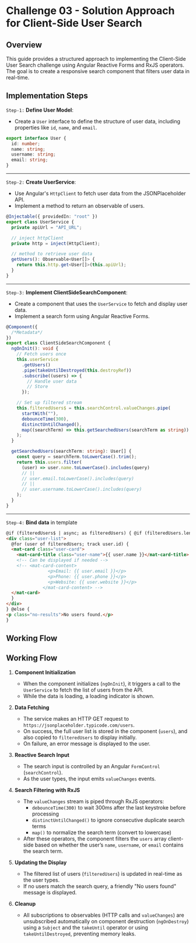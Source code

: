 # Challenge 03 - Solution Approach for Client-Side User Search

## Overview

This guide provides a structured approach to implementing the Client-Side User Search challenge using Angular Reactive Forms and RxJS operators. The goal is to create a responsive search component that filters user data in real-time.

## Implementation Steps

`Step-1:` **Define User Model**:

- Create a `User` interface to define the structure of user data, including properties like `id`, `name`, and `email`.

```ts
export interface User {
  id: number;
  name: string;
  username: string;
  email: string;
}
```

---

`Step-2:` **Create UserService**:

- Use Angular's `HttpClient` to fetch user data from the JSONPlaceholder API.
- Implement a method to return an observable of users.

```ts
@Injectable({ providedIn: "root" })
export class UserService {
  private apiUrl = "API_URL";

  // inject httpClient
  private http = inject(HttpClient);

  // method to retrieve user data
  getUsers(): Observable<User[]> {
    return this.http.get<User[]>(this.apiUrl);
  }
}
```

---

`Step-3:` **Implement ClientSideSearchComponent**:

- Create a component that uses the `UserService` to fetch and display user data.
- Implement a search form using Angular Reactive Forms.

```ts
@Component({
  /*Metadata*/
})
export class ClientSideSearchComponent {
  ngOnInit(): void {
    // Fetch users once
    this.userService
      .getUsers()
      .pipe(takeUntilDestroyed(this.destroyRef))
      .subscribe((users) => {
        // Handle user data
        // Store
      });

    // Set up filtered stream
    this.filteredUsers$ = this.searchControl.valueChanges.pipe(
      startWith(""),
      debounceTime(300),
      distinctUntilChanged(),
      map((searchTerm) => this.getSearchedUsers(searchTerm as string))
    );
  }

  getSearchedUsers(searchTerm: string): User[] {
    const query = searchTerm.toLowerCase().trim();
    return this.users.filter(
      (user) => user.name.toLowerCase().includes(query)
      // ||
      // user.email.toLowerCase().includes(query)
      // ||
      // user.username.toLowerCase().includes(query)
    );
  }
}
```

---

`Step-4:` **Bind data** in template

```html
@if (filteredUsers$ | async; as filteredUsers) { @if (filteredUsers.length > 0) {
<div class="user-list">
  @for (user of filteredUsers; track user.id) {
  <mat-card class="user-card">
    <mat-card-title class="user-name">{{ user.name }}</mat-card-title>
    <!-- Can be displayed if needed -->
    <!-- <mat-card-content>
                <p>Email: {{ user.email }}</p>
                <p>Phone: {{ user.phone }}</p>
                <p>Website: {{ user.website }}</p>
              </mat-card-content> -->
  </mat-card>
  }
</div>
} @else {
<p class="no-results">No users found.</p>
}
```

## Working Flow

## Working Flow

1. **Component Initialization**

   - When the component initializes (`ngOnInit`), it triggers a call to the `UserService` to fetch the list of users from the API.
   - While the data is loading, a loading indicator is shown.

2. **Data Fetching**

   - The service makes an HTTP GET request to `https://jsonplaceholder.typicode.com/users`.
   - On success, the full user list is stored in the component (`users`), and also copied to `filteredUsers` to display initially.
   - On failure, an error message is displayed to the user.

3. **Reactive Search Input**

   - The search input is controlled by an Angular `FormControl` (`searchControl`).
   - As the user types, the input emits `valueChanges` events.

4. **Search Filtering with RxJS**

   - The `valueChanges` stream is piped through RxJS operators:
     - `debounceTime(300)` to wait 300ms after the last keystroke before processing
     - `distinctUntilChanged()` to ignore consecutive duplicate search terms
     - `map()` to normalize the search term (convert to lowercase)
   - After these operators, the component filters the `users` array client-side based on whether the user’s `name`, `username`, or `email` contains the search term.

5. **Updating the Display**

   - The filtered list of users (`filteredUsers`) is updated in real-time as the user types.
   - If no users match the search query, a friendly "No users found" message is displayed.

6. **Cleanup**
   - All subscriptions to observables (HTTP calls and `valueChanges`) are unsubscribed automatically on component destruction (`ngOnDestroy`) using a `Subject` and the `takeUntil` operator or using `takeUntilDestroyed`, preventing memory leaks.
